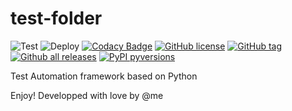 # test-folder 

![Test](https://github.com/bmmauri/test-folder/workflows/Test/badge.svg?branch=master) ![Deploy](https://github.com/bmmauri/test-folder/workflows/Deploy/badge.svg?branch=master)
[![Codacy Badge](https://api.codacy.com/project/badge/Grade/a71b1ce7a7ae4742822eb06979660449)](https://app.codacy.com/manual/maurizio.bussi.mb/test-folder?utm_source=github.com&utm_medium=referral&utm_content=bmmauri/test-folder&utm_campaign=Badge_Grade_Dashboard)
[![GitHub license](https://img.shields.io/github/license/bmmauri/test-folder.svg)](https://github.com/bmmauri/test-folder/blob/master/LICENSE)
[![GitHub tag](https://img.shields.io/github/tag/bmmauri/test-folder.svg)](https://GitHub.com/bmmauri/test-folder/tags/)
[![Github all releases](https://img.shields.io/github/downloads/bmmauri/test-folder/total.svg)](https://GitHub.com/bmmauri/test-folder/releases/)
[![PyPI pyversions](https://img.shields.io/pypi/pyversions/test-folder.svg)](https://pypi.python.org/pypi/test-folder/)






Test Automation framework based on Python

Enjoy! Developped with love by @me

